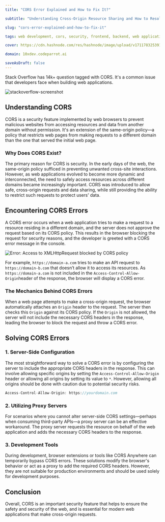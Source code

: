 ```yaml
---
title: "CORS Error Explained and How to Fix It?"

subtitle: "Understanding Cross-Origin Resource Sharing and How to Resolve CORS Errors"

slug: "cors-error-explained-and-how-to-fix-it"

tags: web development, cors, security, frontend, backend, web applications

cover: https://cdn.hashnode.com/res/hashnode/image/upload/v1711783253918/SvtbK1S5j.webp?auto=format

domain: 10xdev.codeparrot.ai

saveAsDraft: false
---
```


Stack Overflow has 14k+ question tagged with CORS. It's a common issue that developers face when building web applications.

![stackoverflow-screenshot](https://cdn.hashnode.com/res/hashnode/image/upload/v1711782910931/ndQdbozph.png?auto=format)

## Understanding CORS

CORS is a security feature implemented by web browsers to prevent malicious websites from accessing resources and data from another domain without permission. It's an extension of the same-origin policy—a policy that restricts web pages from making requests to a different domain than the one that served the initial web page.

### Why Does CORS Exist?

The primary reason for CORS is security. In the early days of the web, the same-origin policy sufficed in preventing unwanted cross-site interactions. However, as web applications evolved to become more dynamic and interconnected, the need to safely access resources across different domains became increasingly important. CORS was introduced to allow safe, cross-origin requests and data sharing, while still providing the ability to restrict such requests to protect users' data.

## Encountering CORS Errors

A CORS error occurs when a web application tries to make a request to a resource residing in a different domain, and the server does not approve the request based on its CORS policy. This results in the browser blocking the request for security reasons, and the developer is greeted with a CORS error message in the console.

![Error: Access to XMLHttpRequest blocked by CORS policy](https://d585tldpucybw.cloudfront.net/sfimages/default-source/blogs/2023/2023-01/blocked-by-cors-policy.png?sfvrsn=97d27937_3)

For example, `https://domain-a.com` tries to make an API request to `https://domain-b.com` that doesn’t allow it to access its resources. As `https://domain-a.com` is not included in the `Access-Control-Allow-Origin`header of the response, the browser will display a CORS error.

### The Mechanics Behind CORS Errors

When a web page attempts to make a cross-origin request, the browser automatically attaches an `Origin` header to the request. The server then checks this `Origin` against its CORS policy. If the `Origin` is not allowed, the server will not include the necessary CORS headers in the response, leading the browser to block the request and throw a CORS error.

## Solving CORS Errors

### 1. Server-Side Configuration

The most straightforward way to solve a CORS error is by configuring the server to include the appropriate CORS headers in the response. This can involve allowing specific origins by setting the `Access-Control-Allow-Origin` header or allowing all origins by setting its value to `*`. However, allowing all origins should be done with caution due to potential security risks.

```javascript
Access-Control-Allow-Origin: https://yourdomain.com
```

### 2. Utilizing Proxy Servers

For scenarios where you cannot alter server-side CORS settings—perhaps when consuming third-party APIs—a proxy server can be an effective workaround. The proxy server requests the resource on behalf of the web application and adds the necessary CORS headers to the response.

### 3. Development Tools

During development, browser extensions or tools like CORS Anywhere can temporarily bypass CORS errors. These solutions modify the browser's behavior or act as a proxy to add the required CORS headers. However, they are not suitable for production environments and should be used solely for development purposes.

## Conclusion

Overall, CORS is an important security feature that helps to ensure the safety and security of the web, and is essential for modern web applications that make cross-origin requests.
